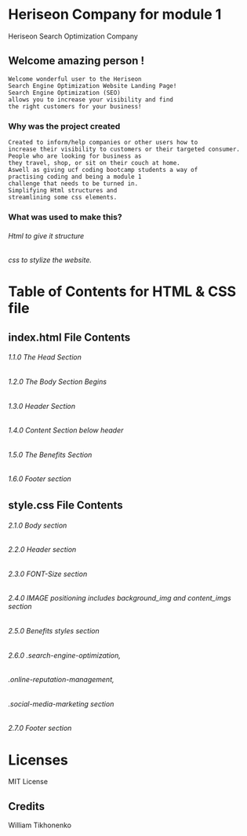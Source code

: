 # Heriseon Company for module 1
Heriseon Search Optimization Company

## Welcome amazing person !
    Welcome wonderful user to the Heriseon
    Search Engine Optimization Website Landing Page!
    Search Engine Optimization (SEO) 
    allows you to increase your visibility and find
    the right customers for your business!

### Why was the project created
    Created to inform/help companies or other users how to 
    increase their visibility to customers or their targeted consumer.
    People who are looking for business as 
    they travel, shop, or sit on their couch at home.
    Aswell as giving ucf coding bootcamp students a way of
    practising coding and being a module 1
    challenge that needs to be turned in.
    Simplifying Html structures and 
    streamlining some css elements.

### What was used to make this?
###### Html to give it structure
###### css to stylize the website.

# Table of Contents for HTML & CSS file
## index.html File Contents
###### 1.1.0 The Head Section
###### 1.2.0 The Body Section Begins
###### 1.3.0 Header Section
###### 1.4.0 Content Section below header
###### 1.5.0 The Benefits Section
###### 1.6.0 Footer section

## style.css File Contents
###### 2.1.0 Body section
###### 2.2.0 Header section
###### 2.3.0 FONT-Size section
###### 2.4.0 IMAGE positioning includes background_img and content_imgs section
###### 2.5.0 Benefits styles section
###### 2.6.0 .search-engine-optimization,
###### .online-reputation-management,
###### .social-media-marketing section
###### 2.7.0 Footer section

# Licenses
MIT License

## Credits
William Tikhonenko 
